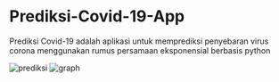 # Prediksi-Covid-19-App
Prediksi Covid-19 adalah aplikasi untuk memprediksi penyebaran virus corona menggunakan rumus persamaan eksponensial berbasis python

![prediksi](https://user-images.githubusercontent.com/46634156/80282387-565d5980-873b-11ea-90b0-6e6a34d57375.jpg)
![graph](https://user-images.githubusercontent.com/46634156/80282386-54939600-873b-11ea-99ec-7810a3e0df5f.jpg)
